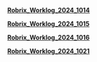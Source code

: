 [**Robrix_Worklog_2024_1014**](https://github.com/Demolemon11/Demolemon11.github.io/blob/hotfix/work_logs/robrix_worklog_20241014.md)

[**Robrix_Worklog_2024_1015**](https://github.com/Demolemon11/Demolemon11.github.io/blob/hotfix/work_logs/robrix_worklog_20241015.md)

[**Robrix_Worklog_2024_1016**](https://github.com/Demolemon11/Demolemon11.github.io/blob/hotfix/work_logs/robrix_worklog_20241016.md)

[**Robrix_Worklog_2024_1021**](https://github.com/Demolemon11/Demolemon11.github.io/blob/hotfix/work_logs/robrix_worklog_20241021.md)

<script>
document.body.style.backgroundImage = 'url("https://ipgeo-bingpic.hf.space")'
</script>
